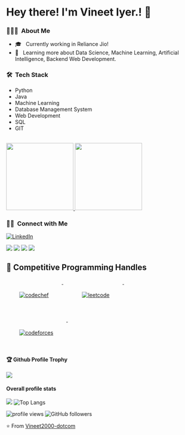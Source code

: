 # Hey there! I'm Vineet Iyer.! 👋



<h3> 👨🏻‍💻 &nbsp;About Me </h3>

- 🎓 &nbsp; Currently working in Reliance Jio!
- 🌱 &nbsp; Learning more about Data Science, Machine Learning, Artificial Intelligence, Backend Web Development.

<h3> 🛠 &nbsp;Tech Stack</h3>
<ul>
<li>Python</li>

<li>Java</li>
<li>Machine Learning</li>
<li>Database Management System</li>

<li>Web Development</li>
<li>SQL</li>
<li>GIT</li>
</ul>

<br/>

<a href="https://github.com/Vineet2000-dotcom">
  <img height="180em" src="https://github-readme-stats.vercel.app/api?username=Vineet2000-dotcom&theme=buefy&show_icons=true" />
  <img height="180em" src="https://github-readme-stats.vercel.app/api/top-langs/?username=Vineet2000-dotcom&theme=buefy&layout=compact" />
</a>

<br/>

<h3> 🤝🏻 &nbsp;Connect with Me </h3>

<p align="left">
<a href="https://www.linkedin.com/in/vineet-iyer-3161988a/"><img alt="LinkedIn" src="https://img.shields.io/badge/LinkedIn-vineet%20iyer-blue?style=flat-square&logo=linkedin"></a>

<a href="https://wa.me/8291919888"><img src="https://img.shields.io/badge/WhatsApp-25D366?style=for-the-badge&logo=whatsapp&logoColor=white"></a> <a href="https://www.instagram.com/vineet.iyer21/"><img src="https://img.shields.io/badge/Instagram-E4405F?style=for-the-badge&logo=instagram&logoColor=white"></a> <a href="https://github.com/Vineet2000-dotcom/"><img src="https://img.shields.io/badge/GitHub-100000?style=for-the-badge&logo=github&logoColor=white"></a> <a href="mailto:vineetanant@gmail.com"><img src="https://img.shields.io/badge/Gmail-D14836?style=for-the-badge&logo=gmail&logoColor=white"></a>
</p>

## 📢 Competitive Programming Handles
<p >
   <a href="https://www.codechef.com/users/vineetiyer19">
    <img src="https://cp-logo.vercel.app/codechef/vineetiyer19" alt="codechef" style="vertical-align:top; margin:35px">
  </a>&nbsp;&nbsp;&nbsp;
   
  
  
  

  <a href="https://leetcode.com/viyer19/">
    <img src="https://cp-logo.vercel.app/leetcode/viyer19" alt="leetcode" style="vertical-align:top; margin:35px">
  </a>&nbsp;&nbsp;&nbsp;
  
  
 
 
</p>
<p>
  <a href="https://codeforces.com/profile/vineetanant">
    <img src="https://cp-logo.vercel.app/codeforces/vineetanant" alt="codeforces" style="vertical-align:top; margin:35px">
  </a>&nbsp;&nbsp;&nbsp;
</p>
<div>
  <h4>🏆 Github Profile Trophy</h4>
  <a href="https://github.com/ryo-ma/github-profile-trophy">
    <img src="https://github-profile-trophy.vercel.app/?username=Vineet2000-dotcom&column=7&hide=PullRequest"/>
  </a>
</div>


#### Overall profile stats
![](https://github-readme-stats.vercel.app/api?username=Vineet2000-dotcom&count_private=true&theme=merko&show_icons=true&hide=prs)
![Top Langs](https://github-readme-stats.vercel.app/api/top-langs/?username=uakp98&layout=compact)

<img src="https://gpvc.arturio.dev/Vineet2000-dotcom" alt="profile views"/>  <img alt="GitHub followers" src="https://img.shields.io/github/followers/uakp98?style=social"/> 




⭐️ From [Vineet2000-dotcom](https://github.com/Vineet2000-dotcom)
